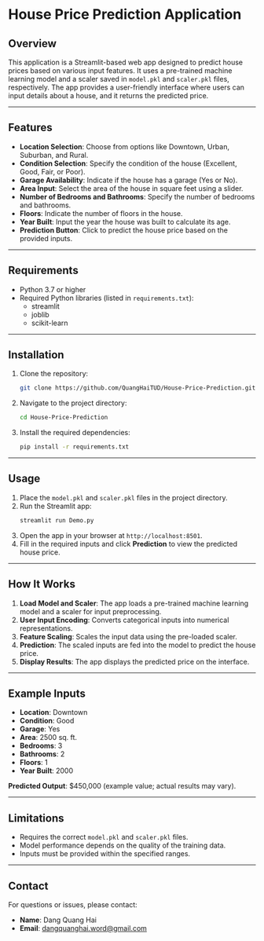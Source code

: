 # House Price Prediction Application

## Overview
This application is a Streamlit-based web app designed to predict house prices based on various input features. It uses a pre-trained machine learning model and a scaler saved in `model.pkl` and `scaler.pkl` files, respectively. The app provides a user-friendly interface where users can input details about a house, and it returns the predicted price.

---

## Features
- **Location Selection**: Choose from options like Downtown, Urban, Suburban, and Rural.
- **Condition Selection**: Specify the condition of the house (Excellent, Good, Fair, or Poor).
- **Garage Availability**: Indicate if the house has a garage (Yes or No).
- **Area Input**: Select the area of the house in square feet using a slider.
- **Number of Bedrooms and Bathrooms**: Specify the number of bedrooms and bathrooms.
- **Floors**: Indicate the number of floors in the house.
- **Year Built**: Input the year the house was built to calculate its age.
- **Prediction Button**: Click to predict the house price based on the provided inputs.

---

## Requirements
- Python 3.7 or higher
- Required Python libraries (listed in `requirements.txt`):
  - streamlit
  - joblib
  - scikit-learn

---

## Installation
1. Clone the repository:
   ```bash
   git clone https://github.com/QuangHaiTUD/House-Price-Prediction.git
   ```
2. Navigate to the project directory:
   ```bash
   cd House-Price-Prediction
   ```
3. Install the required dependencies:
   ```bash
   pip install -r requirements.txt
   ```

---

## Usage
1. Place the `model.pkl` and `scaler.pkl` files in the project directory.
2. Run the Streamlit app:
   ```bash
   streamlit run Demo.py
   ```
3. Open the app in your browser at `http://localhost:8501`.
4. Fill in the required inputs and click **Prediction** to view the predicted house price.

---

## How It Works
1. **Load Model and Scaler**: The app loads a pre-trained machine learning model and a scaler for input preprocessing.
2. **User Input Encoding**: Converts categorical inputs into numerical representations.
3. **Feature Scaling**: Scales the input data using the pre-loaded scaler.
4. **Prediction**: The scaled inputs are fed into the model to predict the house price.
5. **Display Results**: The app displays the predicted price on the interface.

---

## Example Inputs
- **Location**: Downtown
- **Condition**: Good
- **Garage**: Yes
- **Area**: 2500 sq. ft.
- **Bedrooms**: 3
- **Bathrooms**: 2
- **Floors**: 1
- **Year Built**: 2000

**Predicted Output**: $450,000 (example value; actual results may vary).

---

## Limitations
- Requires the correct `model.pkl` and `scaler.pkl` files.
- Model performance depends on the quality of the training data.
- Inputs must be provided within the specified ranges.

---

## Contact
For questions or issues, please contact:
- **Name**: Dang Quang Hai
- **Email**: dangquanghai.word@gmail.com

